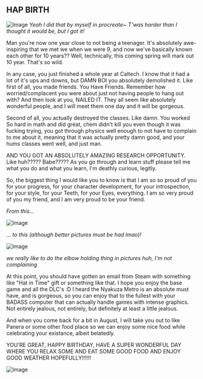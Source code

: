 ## HAP BIRTH

![Image](https://media.discordapp.net/attachments/842747224098078813/970488611076206632/unknown.png?width=992&height=558)
_Yeah I did that by myself in procreate~ T'was harder than I thought it would be, but I got it!_

Man you're now one year close to not being a teenager. It's absolutely awe-inspiring that we met we when we were 9, and now we've basically known each other for 10 years?? Well, technically, this coming spring will mark out 10 year. That's so wild.

In any case, you just finished a whole year at Caltech. I know that it had a lot of it's ups and downs, but DAMN BOI you absolutely demolished it. Like first of all, you made friends. You Have Friends. Remember how worried/complacent you were about just not having people to hang out with? And then look at you, NAILED IT. They all seem like absolutely wonderful people, and I will meet them one day and it will be gorgeous.

Second of all, you actually destroyed the classes. Like damn. You worked So hard in math and did great, chem didn't kill you even though it was fucking trying, you got through physics well enough to not have to complain to me about it, meaning that it was actually pretty damn good, and your hums classes went well, and just man.

AND YOU GOT AN ABSOLUTELY AMAZING RESEARCH OPPORTUNITY. Like huh????? Babe????? As you go through and learn stuff please tell me what you do and what you learn, I'm deathly curious, legitly. 

So, the biggest thing I would like you to know is that I am so so proud of you for your progress, for your character development, for your introspection, for your style, for your Teeth, for your Eyes, everything. I am so very proud of you my friend, and I am very proud to be your friend.

_From this..._

![Image](https://media.discordapp.net/attachments/842747224098078813/971403214090027048/unknown.png?width=314&height=558)

_... to this (although better pictures must be had lmao)!_

![Image](https://media.discordapp.net/attachments/842747224098078813/971403279445672026/unknown.png?width=314&height=558)

_we really like to do the elbow holding thing in pictures huh, I'm not complaining_

At this point, you should have gotten an email from Steam with something like "Hat in Time" gift or something like that. I hope you enjoy the base game and all the DLC's :D I heard the Nyakuza Metro is an absolute must have, and is gorgeous, so you can enjoy that to the fullest with your BADASS computer that can actually handle games with intense graphics. Not entirely jealous, not entirely, but definitely at least a little jealous.

And when you come back for a bit in August, I will take you out to like Panera or some other food place so we can enjoy some nice food while celebrating your existance, albeit belatedly.

YOU'RE GREAT, HAPPY BIRTHDAY, HAVE A SUPER WONDERFUL DAY WHERE YOU RELAX SOME AND EAT SOME GOOD FOOD AND ENJOY GOOD WEATHER HOPEFULLY!!!!!!

![Image](https://c.tenor.com/DxMIq9-tS5YAAAAM/milk-and-mocha-bear-couple.gif)
